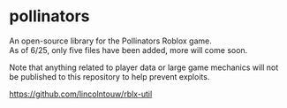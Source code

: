 # pollinators 
An open-source library for the Pollinators Roblox game.  
As of 6/25, only five files have been added, more will come soon.

Note that anything related to player data or large game mechanics will not be published to this repository to help prevent exploits.

https://github.com/lincolntouw/rblx-util
